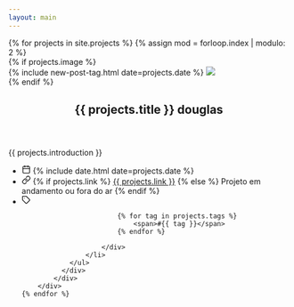 ```yaml
---
layout: main
---
```


<main class="home projects" id="post" role="main" itemprop="mainContentOfPage" itemscope="itemscope" itemtype="http://schema.org/Blog">
    {% for projects in site.projects %}
        {% assign mod = forloop.index | modulo: 2 %}
        <div id="grid" class="row flex-grid {%if mod == 0 %} grid-invert {% endif %}">
          <article class="box-item post-{{post.main-class}}" itemscope="itemscope" itemtype="http://schema.org/BlogPosting" itemprop="blogPost">            
                <div class="box-body">
                    {% if projects.image %}
                        <div class="cover cover-project">
                            {% include new-post-tag.html date=projects.date %}
                            <a href="{{ projects.link | prepend: site.baseurl }}">
                                <img src="../assets/img/placeholder.png" data-url="{{ projects.image }}" class="preload">
                            </a>
                        </div>
                    {% endif %}
                </div>
            </article>
            <div class="box-item-info">
              <header class="info-header">
                <h2 class="post-title" itemprop="name">
                    {{ projects.title }} douglas
                </h2>
              </header>
              <p class="description">{{ projects.introduction }}</p>
              <div class="footer-info">
                <ul>
                    <li>
                        <meta itemprop="datePublished" content="{{ projects.date | date_to_xmlschema }}">
                        <time itemprop="datePublished" datetime="{{ projects.date | date_to_xmlschema }}" class="date">
                            <svg data-v-5ea290a8="" xmlns="http://www.w3.org/2000/svg" width="16" height="16" viewBox="0 0 24 24" fill="none" stroke="currentColor" stroke-width="2" stroke-linecap="round" stroke-linejoin="round" class="feather feather-calendar"><rect data-v-5ea290a8="" x="3" y="4" width="18" height="18" rx="2" ry="2"></rect><line data-v-5ea290a8="" x1="16" y1="2" x2="16" y2="6"></line><line data-v-5ea290a8="" x1="8" y1="2" x2="8" y2="6"></line><line data-v-5ea290a8="" x1="3" y1="10" x2="21" y2="10"></line></svg>
                            <span>{% include date.html date=projects.date %}</span>
                        </time>
                    </li>
                    <li>
                        <div class="project-url">
                          <svg data-v-5ea290a8="" xmlns="http://www.w3.org/2000/svg" width="16" height="16" viewBox="0 0 24 24" fill="none" stroke="currentColor" stroke-width="2" stroke-linecap="round" stroke-linejoin="round" class="feather feather-link"><path data-v-5ea290a8="" d="M10 13a5 5 0 0 0 7.54.54l3-3a5 5 0 0 0-7.07-7.07l-1.72 1.71"></path><path data-v-5ea290a8="" d="M14 11a5 5 0 0 0-7.54-.54l-3 3a5 5 0 0 0 7.07 7.07l1.71-1.71"></path></svg>
                          {% if projects.link %}
                          <span><a href="{{ projects.url | prepend: site.baseurl }}">{{ projects.link }}</a></span>
                          {% else %}
                          <span>Projeto em andamento ou fora do ar</span>
                          {% endif %}
                        </div>
                    </li>
                    <li>
                        <div class="tags">
                            <svg data-v-5ea290a8="" xmlns="http://www.w3.org/2000/svg" width="16" height="16" viewBox="0 0 24 24" fill="none" stroke="currentColor" stroke-width="2" stroke-linecap="round" stroke-linejoin="round" class="feather feather-tag"><path data-v-5ea290a8="" d="M20.59 13.41l-7.17 7.17a2 2 0 0 1-2.83 0L2 12V2h10l8.59 8.59a2 2 0 0 1 0 2.82z"></path><line data-v-5ea290a8="" x1="7" y1="7" x2="7" y2="7"></line></svg>
                            
                            {% for tag in projects.tags %}
                                <span>#{{ tag }}</span>
                            {% endfor %}
                            
                        </div>    
                    </li>
                </ul>
              </div>
            </div>
        </div>
    {% endfor %}
</main>
